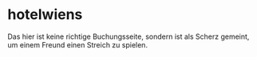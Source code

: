 # hotelwiens
Das hier ist keine richtige Buchungsseite, sondern ist als Scherz gemeint, um einem Freund einen Streich zu spielen.
